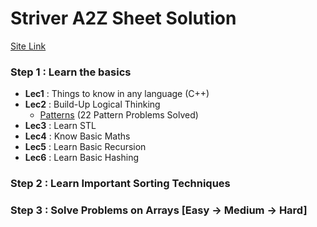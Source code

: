 # Striver A2Z Sheet Solution
[Site Link](https://takeuforward.org/strivers-a2z-dsa-course/strivers-a2z-dsa-course-sheet-2)  

### Step 1 : Learn the basics  
- **Lec1** : Things to know in any language (C++)
- **Lec2** : Build-Up Logical Thinking  
  - [Patterns](https://github.com/nutcasecannon/Striver-A2Z-sheet/tree/main/Patterns) (22 Pattern Problems Solved)
- **Lec3** : Learn STL
- **Lec4** : Know Basic Maths
- **Lec5** : Learn Basic Recursion
- **Lec6** : Learn Basic Hashing

### Step 2 : Learn Important Sorting Techniques

### Step 3 : Solve Problems on Arrays [Easy → Medium → Hard]
